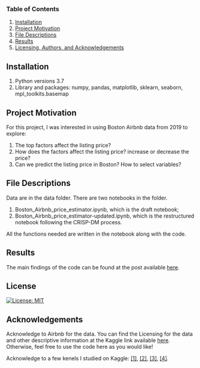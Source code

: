 ### Table of Contents

1. [Installation](#installation)
2. [Project Motivation](#motivation)
3. [File Descriptions](#files)
4. [Results](#results)
5. [Licensing, Authors, and Acknowledgements](#licensing)

## Installation <a name="installation"></a>

1. Python versions 3.7
1. Library and packages: numpy, pandas, matplotlib, sklearn, seaborn, mpl_toolkits.basemap

## Project Motivation<a name="motivation"></a>

For this project, I was interested in using Boston Airbnb data from 2019 to explore:

1. The top factors affect the listing price?
2. How does the factors affect the listing price? increase or decrease the price?
3. Can we predict the listing price in Boston? How to select variables?

## File Descriptions <a name="files"></a>

Data are in the data folder.
There are two notebooks in the folder. 
1. Boston_Airbnb_price_estimator.ipynb, which is the draft notebook;
2. Boston_Airbnb_price_estimator-updated.ipynb, which is the restructured notebook following the CRISP-DM process.

All the functions needed are written in the notebook along with the code.  

## Results<a name="results"></a>

The main findings of the code can be found at the post available [here](https://medium.com/@zhaoyunma/boston-airbnb-listing-price-estimator-ea34e5370395).

## License

[![License: MIT](https://img.shields.io/badge/License-MIT-yellow.svg)](https://opensource.org/licenses/MIT)

## Acknowledgements<a name="licensing"></a>

Acknowledge to Airbnb for the data.  You can find the Licensing for the data and other descriptive information at the Kaggle link available [here](https://www.kaggle.com/airbnb/boston).  Otherwise, feel free to use the code here as you would like! 

Acknowledge to a few kenels I studied on Kaggle: [[1]](https://www.kaggle.com/kostyabahshetsyan/boston-airbnb-visualization), [[2]](https://www.kaggle.com/krystal96/ridge-regression), [[3]](https://www.kaggle.com/afamos/airbnb-price-estimator), [[4]](https://www.kaggle.com/residentmario/modeling-prices#Classification).


